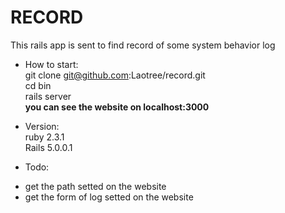 # RECORD
This rails app is sent to find record of some system behavior log

* How to start:<br>
git clone git@github.com:Laotree/record.git<br>
cd bin<br>
rails server<br>
**you can see the website on localhost:3000**

* Version:<br>
ruby 2.3.1<br>
Rails 5.0.0.1<br>

* Todo:<br>
- get the path setted on the website<br>
- get the form of log setted on the website<br>
